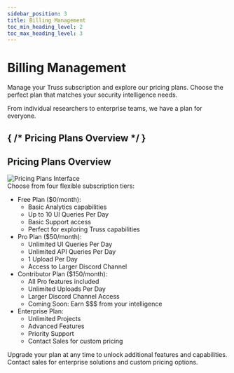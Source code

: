```yaml
---
sidebar_position: 3
title: Billing Management
toc_min_heading_level: 2
toc_max_heading_level: 3
---
```


<div className="text-center">
  <h1 className="text-4xl font-bold mb-4">Billing Management</h1>
</div>

<div className="text-center mb-12">
  <p className="text-xl text-gray-600 max-w-3xl mx-auto mb-4">
    Manage your Truss subscription and explore our pricing plans. Choose the perfect plan that matches your security intelligence needs.
  </p>
  <p className="text-xl italic text-gray-600 max-w-3xl mx-auto">
    From individual researchers to enterprise teams, we have a plan for everyone.
  </p>
</div>

## { /* Pricing Plans Overview */ }
<h2 className="text-3xl font-bold mb-6 border-b pb-2">Pricing Plans Overview</h2>

<div className="my-6">
  <img 
    src="/truss-docs/img/28 - Billing Page.png"
    alt="Pricing Plans Interface"
    className="rounded-lg shadow-lg w-full" 
  />
</div>

<div className="mb-8 text-lg">
  Choose from four flexible subscription tiers:
  <ul className="list-disc pl-6 my-4">
    <li>
      <span className="font-semibold">Free Plan ($0/month):</span>
      <ul className="list-circle pl-6 my-2">
        <li>Basic Analytics capabilities</li>
        <li>Up to 10 UI Queries Per Day</li>
        <li>Basic Support access</li>
        <li>Perfect for exploring Truss capabilities</li>
      </ul>
    </li>
    <li>
      <span className="font-semibold">Pro Plan ($50/month):</span>
      <ul className="list-circle pl-6 my-2">
        <li>Unlimited UI Queries Per Day</li>
        <li>Unlimited API Queries Per Day</li>
        <li>1 Upload Per Day</li>
        <li>Access to Larger Discord Channel</li>
      </ul>
    </li>
    <li>
      <span className="font-semibold">Contributor Plan ($150/month):</span>
      <ul className="list-circle pl-6 my-2">
        <li>All Pro features included</li>
        <li>Unlimited Uploads Per Day</li>
        <li>Larger Discord Channel Access</li>
        <li>Coming Soon: Earn $$$ from your intelligence</li>
      </ul>
    </li>
    <li>
      <span className="font-semibold">Enterprise Plan:</span>
      <ul className="list-circle pl-6 my-2">
        <li>Unlimited Projects</li>
        <li>Advanced Features</li>
        <li>Priority Support</li>
        <li>Contact Sales for custom pricing</li>
      </ul>
    </li>
  </ul>
</div>

<div className="mt-12 p-6 bg-blue-50 rounded-lg shadow-md border border-blue-100 text-center">
  <p className="text-lg font-medium text-blue-800">
    Upgrade your plan at any time to unlock additional features and capabilities. Contact sales for enterprise solutions and custom pricing options.
  </p>
</div>